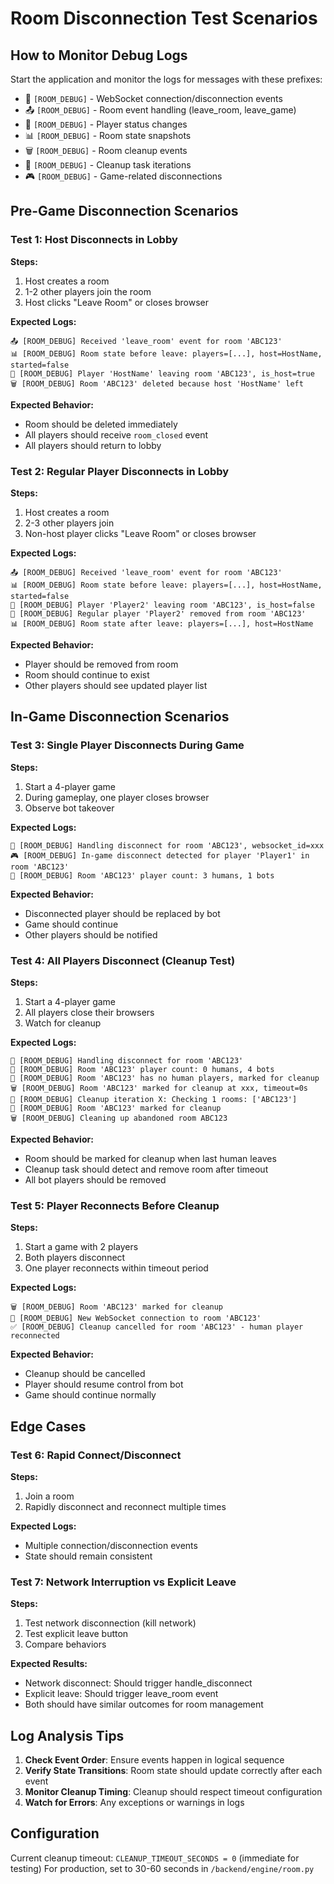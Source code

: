 # Room Disconnection Test Scenarios

## How to Monitor Debug Logs

Start the application and monitor the logs for messages with these prefixes:
- 🔌 `[ROOM_DEBUG]` - WebSocket connection/disconnection events
- 📤 `[ROOM_DEBUG]` - Room event handling (leave_room, leave_game)
- 👤 `[ROOM_DEBUG]` - Player status changes
- 📊 `[ROOM_DEBUG]` - Room state snapshots
- 🗑️ `[ROOM_DEBUG]` - Room cleanup events
- 🧹 `[ROOM_DEBUG]` - Cleanup task iterations
- 🎮 `[ROOM_DEBUG]` - Game-related disconnections

## Pre-Game Disconnection Scenarios

### Test 1: Host Disconnects in Lobby
**Steps:**
1. Host creates a room
2. 1-2 other players join the room
3. Host clicks "Leave Room" or closes browser

**Expected Logs:**
```
📤 [ROOM_DEBUG] Received 'leave_room' event for room 'ABC123'
📊 [ROOM_DEBUG] Room state before leave: players=[...], host=HostName, started=false
👤 [ROOM_DEBUG] Player 'HostName' leaving room 'ABC123', is_host=true
🗑️ [ROOM_DEBUG] Room 'ABC123' deleted because host 'HostName' left
```

**Expected Behavior:**
- Room should be deleted immediately
- All players should receive `room_closed` event
- All players should return to lobby

### Test 2: Regular Player Disconnects in Lobby
**Steps:**
1. Host creates a room
2. 2-3 other players join
3. Non-host player clicks "Leave Room" or closes browser

**Expected Logs:**
```
📤 [ROOM_DEBUG] Received 'leave_room' event for room 'ABC123'
📊 [ROOM_DEBUG] Room state before leave: players=[...], host=HostName, started=false
👤 [ROOM_DEBUG] Player 'Player2' leaving room 'ABC123', is_host=false
👥 [ROOM_DEBUG] Regular player 'Player2' removed from room 'ABC123'
📊 [ROOM_DEBUG] Room state after leave: players=[...], host=HostName
```

**Expected Behavior:**
- Player should be removed from room
- Room should continue to exist
- Other players should see updated player list

## In-Game Disconnection Scenarios

### Test 3: Single Player Disconnects During Game
**Steps:**
1. Start a 4-player game
2. During gameplay, one player closes browser
3. Observe bot takeover

**Expected Logs:**
```
🔌 [ROOM_DEBUG] Handling disconnect for room 'ABC123', websocket_id=xxx
🎮 [ROOM_DEBUG] In-game disconnect detected for player 'Player1' in room 'ABC123'
👥 [ROOM_DEBUG] Room 'ABC123' player count: 3 humans, 1 bots
```

**Expected Behavior:**
- Disconnected player should be replaced by bot
- Game should continue
- Other players should be notified

### Test 4: All Players Disconnect (Cleanup Test)
**Steps:**
1. Start a 4-player game
2. All players close their browsers
3. Watch for cleanup

**Expected Logs:**
```
🔌 [ROOM_DEBUG] Handling disconnect for room 'ABC123'
👥 [ROOM_DEBUG] Room 'ABC123' player count: 0 humans, 4 bots
🤖 [ROOM_DEBUG] Room 'ABC123' has no human players, marked for cleanup
🗑️ [ROOM_DEBUG] Room 'ABC123' marked for cleanup at xxx, timeout=0s
🧹 [ROOM_DEBUG] Cleanup iteration X: Checking 1 rooms: ['ABC123']
🧹 [ROOM_DEBUG] Room 'ABC123' marked for cleanup
🗑️ [ROOM_DEBUG] Cleaning up abandoned room ABC123
```

**Expected Behavior:**
- Room should be marked for cleanup when last human leaves
- Cleanup task should detect and remove room after timeout
- All bot players should be removed

### Test 5: Player Reconnects Before Cleanup
**Steps:**
1. Start a game with 2 players
2. Both players disconnect
3. One player reconnects within timeout period

**Expected Logs:**
```
🗑️ [ROOM_DEBUG] Room 'ABC123' marked for cleanup
🔌 [ROOM_DEBUG] New WebSocket connection to room 'ABC123'
✅ [ROOM_DEBUG] Cleanup cancelled for room 'ABC123' - human player reconnected
```

**Expected Behavior:**
- Cleanup should be cancelled
- Player should resume control from bot
- Game should continue normally

## Edge Cases

### Test 6: Rapid Connect/Disconnect
**Steps:**
1. Join a room
2. Rapidly disconnect and reconnect multiple times

**Expected Logs:**
- Multiple connection/disconnection events
- State should remain consistent

### Test 7: Network Interruption vs Explicit Leave
**Steps:**
1. Test network disconnection (kill network)
2. Test explicit leave button
3. Compare behaviors

**Expected Results:**
- Network disconnect: Should trigger handle_disconnect
- Explicit leave: Should trigger leave_room event
- Both should have similar outcomes for room management

## Log Analysis Tips

1. **Check Event Order**: Ensure events happen in logical sequence
2. **Verify State Transitions**: Room state should update correctly after each event
3. **Monitor Cleanup Timing**: Cleanup should respect timeout configuration
4. **Watch for Errors**: Any exceptions or warnings in logs

## Configuration

Current cleanup timeout: `CLEANUP_TIMEOUT_SECONDS = 0` (immediate for testing)
For production, set to 30-60 seconds in `/backend/engine/room.py`